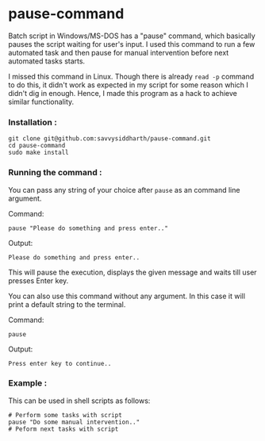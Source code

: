 # pause-command

Batch script in Windows/MS-DOS has a "pause" command, which basically pauses the script waiting for user's input. I used this command to run a few automated task and then pause for manual intervention before next automated tasks starts.

I missed this command in Linux. Though there is already `read -p` command to do this, it didn't work as expected in my script for some reason which I didn't dig in enough. Hence, I made this program as a hack to achieve similar functionality.

### Installation :

```
git clone git@github.com:savvysiddharth/pause-command.git
cd pause-command
sudo make install
```

### Running the command :

You can pass any string of your choice after `pause` as an command line argument.

Command:
```
pause "Please do something and press enter.."
```

Output:
```
Please do something and press enter..
```

This will pause the execution, displays the given message and waits till user presses Enter key.

You can also use this command without any argument. In this case it will print a default string to the terminal.

Command:
```
pause
```

Output:
```
Press enter key to continue..
```

### Example :

This can be used in shell scripts as follows:
```
# Perform some tasks with script
pause "Do some manual intervention.."
# Peform next tasks with script
```